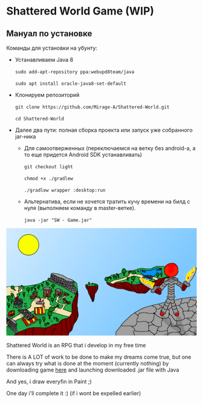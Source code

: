 # Shattered World Game (WIP)

## Мануал по установке

Команды для установки на убунту:

 + Устанавливаем Java 8
    
    `sudo add-apt-repository ppa:webupd8team/java`
    
    `sudo apt install oracle-java8-set-default`
    
 + Клонируем репозиторий

    `git clone https://github.com/Mirage-A/Shattered-World.git`
    
    `cd Shattered-World`
    
 + Далее два пути: полная сборка проекта или запуск уже собранного jar-ника

   - Для самоотверженных (переключаемся на ветку без android-а, а то еще придется Android SDK устанавливать)

        `git checkout light`
        
        `chmod +x ./gradlew`
        
        `./gradlew wrapper :desktop:run`
    
   - Альтернатива, если не хочется тратить кучу времени на билд с нуля (выполняем команду в master-ветке).

        `java -jar "SW - Game.jar"`

![](art.png)

Shattered World is an RPG that i develop in my free time

There is A LOT of work to be done to make my dreams come true, but one can always try what is done at the moment (currently nothing) by downloading game [here](https://mirage-a.github.io) and launching downloaded .jar file with Java

And yes, i draw everyfin in Paint ;)

One day i'll complete it :) (if i wont be expelled earlier)
